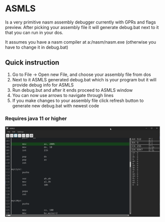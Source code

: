 # ASMLS
Is a very primitive nasm assembly debugger currently with GPRs and flags preview.
After picking your assembly file it will generate debug.bat next to it that you can run in your dos.

It assumes you have a nasm compiler at a:/nasm/nasm.exe (otherwise you have to change it in debug.bat)

## Quick instruction
1. Go to File -> Open new File, and choose your assembly file from dos
2. Next to it ASMLS generated debug.bat which is your program but it will provide debug info for ASMLS
3. Run debug.but and after it ends proceed to ASMLS window
4. You can now use arrows to navigate through lines
5. If you make changes to your assembly file click refresh button to generate new debug.bat with newest code

### Requires java 11 or higher

<img src="https://raw.githubusercontent.com/xAdiro/ASMLS/main/asmls.png"></img>

